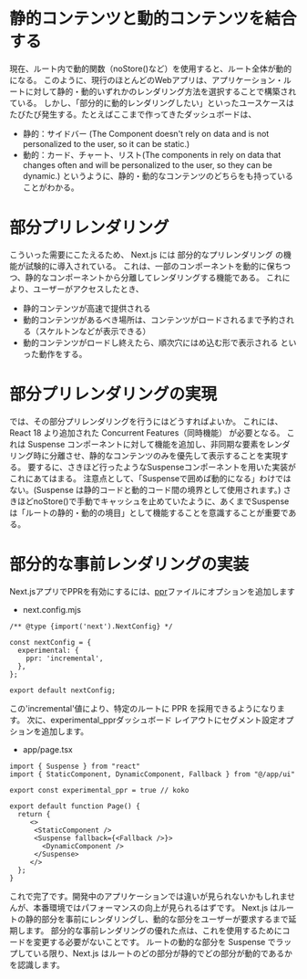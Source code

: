 # 静的コンテンツと動的コンテンツを結合する
現在、ルート内で動的関数（noStore()など）を使用すると、ルート全体が動的になる。
このように、現行のほとんどのWebアプリは、アプリケーション・ルートに対して静的・動的いずれかのレンダリング方法を選択することで構築されている。
しかし、「部分的に動的レンダリングしたい」といったユースケースはたびたび発生する。たとえばここまで作ってきたダッシュボードは、
- 静的：サイドバー (The <SideNav> Component doesn't rely on data and is not personalized to the user, so it can be static.)
- 動的：カード、チャート、リスト(The components in <Page> rely on data that changes often and will be personalized to the user, so they can be dynamic.)
というように、静的・動的なコンテンツのどちらをも持っていることがわかる。

# 部分プリレンダリング
こういった需要にこたえるため、 Next.js には 部分的なプリレンダリング の機能が試験的に導入されている。
これは、一部のコンポーネントを動的に保ちつつ、静的なコンポーネントから分離してレンダリングする機能である。
これにより、ユーザーがアクセスしたとき、
- 静的コンテンツが高速で提供される
- 動的コンテンツがあるべき場所は、コンテンツがロードされるまで予約される（スケルトンなどが表示できる）
- 動的コンテンツがロードし終えたら、順次穴にはめ込む形で表示される
といった動作をする。

# 部分プリレンダリングの実現
では、その部分プリレンダリングを行うにはどうすればよいか。
これには、React 18 より追加された Concurrent Features（同時機能） が必要となる。
これは Suspense コンポーネントに対して機能を追加し、非同期な要素をレンダリング時に分離させ、静的なコンテンツのみを優先して表示することを実現する。
要するに、さきほど行ったようなSuspenseコンポーネントを用いた実装がこれにあてはまる。
注意点として、「Suspenseで囲めば動的になる」わけではない。(Suspense は静的コードと動的コード間の境界として使用されます。)
さきほどnoStore()で手動でキャッシュを止めていたように、あくまでSuspenseは「ルートの静的・動的の境目」として機能することを意識することが重要である。

# 部分的な事前レンダリングの実装
Next.jsアプリでPPRを有効にするには、[ppr](https://nextjs.org/docs/app/api-reference/config/next-config-js/ppr)ファイルにオプションを追加します

* next.config.mjs
```
/** @type {import('next').NextConfig} */

const nextConfig = {
  experimental: {
    ppr: 'incremental',
  },
};

export default nextConfig;
```

この'incremental'値により、特定のルートに PPR を採用できるようになります。
次に、experimental_pprダッシュボード レイアウトにセグメント設定オプションを追加します。

* app/page.tsx
```
import { Suspense } from "react"
import { StaticComponent, DynamicComponent, Fallback } from "@/app/ui"

export const experimental_ppr = true // koko

export default function Page() {
  return {
     <>
      <StaticComponent />
      <Suspense fallback={<Fallback />}>
        <DynamicComponent />
      </Suspense>
     </>
  };
}
```

これで完了です。開発中のアプリケーションでは違いが見られないかもしれませんが、本番環境ではパフォーマンスの向上が見られるはずです。
Next.js はルートの静的部分を事前にレンダリングし、動的な部分をユーザーが要求するまで延期します。
部分的な事前レンダリングの優れた点は、これを使用するためにコードを変更する必要がないことです。
ルートの動的な部分を Suspense でラップしている限り、Next.js はルートのどの部分が静的でどの部分が動的であるかを認識します。